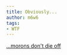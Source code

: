 ```yaml
---
title: Obviously...
author: m6w6
tags: 
- WTF
---
```


[...morons don't die off](http://bugs.php.net/bug.php?id=35208)
